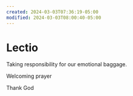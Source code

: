 ```yaml
---
created: 2024-03-03T07:36:19-05:00
modified: 2024-03-03T08:00:40-05:00
---
```


# Lectio

Taking responsibility for our emotional baggage.

Welcoming prayer 

Thank God
